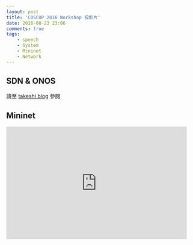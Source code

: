 ```yaml
---
layout: post
title: 'COSCUP 2016 Workshop 投影片'
date: 2016-08-23 23:06
comments: true
tags:
	- speech
	- System
	- Mininet
	- Network
---
```

SDN & ONOS
----------
請至 [takeshi blog](https://takeshi.tw/coscup-2016-workshop-%E6%8A%95%E5%BD%B1%E7%89%87/) 參閱


<!--more-->


Mininet
-------------------
<iframe src="https://docs.google.com/presentation/d/1YKd6xkoqNQ8Ep2ztw3OmqtLSpIfjBwHr5GRp3glx_t4/embed?start=false&loop=false&delayms=3000" frameborder="0" width="480" height="299" allowfullscreen="true" mozallowfullscreen="true" webkitallowfullscreen="true"></iframe>
